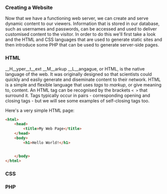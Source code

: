 ### Creating a Website

Now that we have a functioning web server, we can create and serve dynamic content to our viewers. Information that is stored in our database, such as usernames and passwords, can be accessed and used to deliver customised content to the visitor. In order to do this we'll first take a look and the HTML and CSS languages that are used to generate static sites and then introduce some PHP that can be used to generate server-side pages.

### HTML

__H__yper__t__ext __M__arkup __L__angague, or HTML, is the native language of the web. It was originally designed so that scientists could quickly and easliy generate and diseminate content to their network. 
HTML is a simple and flexible language that uses _tags_ to _markup_, or give meaning to, content. An HTML tag can be recognised by the brackets `< >` that surround it. Tags typically occur in pairs - corresponding opening and closing tags - but we will see some examples of self-closing tags too.

Here's a very simple HTML page:

```HTML
<html>
    <head>
        <title>My Web Page</title>
    </head>
    <body>
        <h1>Hello World!</h1>


    </body>
</html>
```

### CSS


### PHP